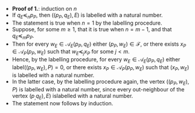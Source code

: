 - **Proof of 1.**: induction on $n$
- If $q_E \preceq_n p_P$, then $((p_P, q_E), E)$ is labelled with a natural number.
- The statement is true when $n=1$ by the labelling procedure.
- Suppose, for some $m \geq 1$, that it is true when $n=m-1$, and that  $q_E \preceq_m p_P$.
- Then for every $w_E \in \mathcal{A}_E(p_P, q_E)$ either $(p_P, w_E) \in \mathcal{F}$, or there exists $x_P \in \mathcal{A}_P(p_P, w_E)$ such that $w_E \preceq_j x_P$ for some $j < m$.
- Hence, by the labelling procedure, for every $w_E \in \mathcal{A}_E(p_P, q_E)$ either $\mathrm{label}((p_P, w_E), P) = 0$, or there exists $x_P \in \mathcal{A}_P(p_P, w_E)$ such that $(x_P, w_E)$ is labelled with
a natural number.
- In the latter case, by the labelling procedure again, the vertex $((p_P, w_E), P)$ is labelled with a natural number, since every out-neighbour of the vertex $(p_, q_E), E)$ islabelled with a natural number.
- The statement now follows by induction.
